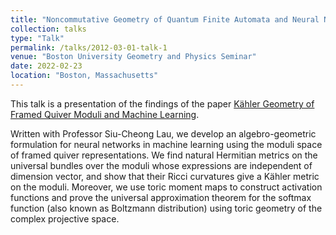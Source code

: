 ```yaml
---
title: "Noncommutative Geometry of Quantum Finite Automata and Neural Networks"
collection: talks
type: "Talk"
permalink: /talks/2012-03-01-talk-1
venue: "Boston University Geometry and Physics Seminar"
date: 2022-02-23
location: "Boston, Massachusetts"
---
```


This talk is a presentation of the findings of the paper [Kähler Geometry of Framed Quiver Moduli and Machine Learning](https://g-jeffreys.github.io/publication/2015-10-01-paper-title-number-3).

Written with Professor Siu-Cheong Lau, we develop an algebro-geometric formulation for neural networks in machine learning using the moduli space of framed quiver representations. We find natural Hermitian metrics on the universal bundles over the moduli whose expressions are independent of dimension vector, and show that their Ricci curvatures give a Kähler metric on the moduli. Moreover, we use toric moment maps to construct activation functions and prove the universal approximation theorem for the softmax function (also known as Boltzmann distribution) using toric geometry of the complex projective space.
